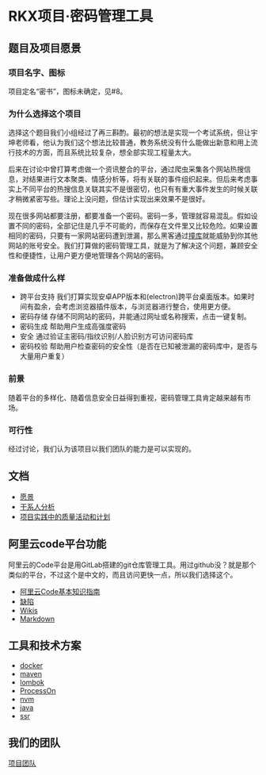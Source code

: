 # RKX项目·密码管理工具

## 题目及项目愿景

### 项目名字、图标
项目定名“密书”，图标未确定，见#8。

### 为什么选择这个项目
选择这个题目我们小组经过了再三斟酌。最初的想法是实现一个考试系统，但让宇坤老师看，他认为我们这个想法比较普通，教务系统没有什么能做出新意和用上流行技术的方面，而且系统比较复杂，想全部实现工程量太大。

后来在讨论中曾打算考虑做一个资讯整合的平台，通过爬虫采集各个网站热搜信息，对结果进行文本聚类、情感分析等，将有关联的事件组织起来。但后来考虑事实上不同平台的热搜信息关联其实不是很密切，也只有有重大事件发生的时候关联才稍微紧密写些。理论上没问题，但估计实现出来效果不是很好。

现在很多网站都要注册，都要准备一个密码。密码一多，管理就容易混乱。假如设置不同的密码，全部记住是几乎不可能的，而保存在文件里又比较危险。如果设置相同的密码，只要有一家网站密码遭到泄漏，那么黑客通过[撞库](https://baike.baidu.com/item/%E6%92%9E%E5%BA%93)就能威胁到你其他网站的账号安全。我们打算做的密码管理工具，就是为了解决这个问题，兼顾安全性和便捷性，让用户更方便地管理各个网站的密码。

### 准备做成什么样
- 跨平台支持 我们打算实现安卓APP版本和(electron)跨平台桌面版本。如果时间有盈余，会考虑浏览器插件版本，与浏览器进行整合，使用更方便。
- 密码存储 存储不同网站的密码，并能通过网址或名称搜索，点击一键复制。
- 密码生成 帮助用户生成高强度密码
- 安全 通过验证主密码/指纹识别/人脸识别方可访问密码库
- 密码校验 帮助用户检查密码的安全性（是否在已知被泄漏的密码库中，是否与大量用户重复）

### 前景
随着平台的多样化、随着信息安全日益得到重视，密码管理工具肯定越来越有市场。

### 可行性
经过讨论，我们认为该项目以我们团队的能力是可以实现的。

## 文档

- [愿景](vision)
- [干系人分析](stakeholders)
- [项目实践中的质量活动和计划](plan)

## 阿里云code平台功能
阿里云的Code平台是用GitLab搭建的git仓库管理工具。用过github没？就是那个类似的平台，不过这个是中文的，而且访问更快一点，所以我们选择这个。

- [阿里云Code基本知识指南](https://code.aliyun.com/help/code-basics/README.md)
- [缺陷](issues)
- [Wikis](wikis)
- [Markdown](markdown)

## 工具和技术方案
- [docker](docker)
- [maven](maven)
- [lombok](lombok)
- [ProcessOn](https://www.processon.com/)
- [nvm](nvm)
- [java](java)
- [ssr](ssr)

## 我们的团队
[项目团队](team)